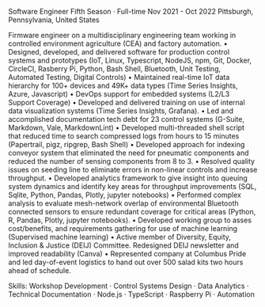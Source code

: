 Software Engineer
Fifth Season · Full-time
Nov 2021 - Oct 2022
Pittsburgh, Pennsylvania, United States

Firmware engineer on a multidisciplinary engineering team working in controlled environment agriculture (CEA) and factory automation.
• Designed, developed, and delivered software for production control systems and prototypes (IoT, Linux, Typescript, NodeJS, npm, Git, Docker, CircleCI, Rasberry Pi, Python, Bash Shell, Bluetooth, Unit Testing, Automated Testing, Digital Controls)
• Maintained real-time IoT data hierarchy for 100+ devices and 49K+ data types (Time Series Insights, Azure, Javascript)
• DevOps support for embedded systems (L2/L3 Support Coverage)
• Developed and delivered training on use of internal data visualization systems (Time Series Insights, Grafana).
• Led and accomplished documentation tech debt for 23 control systems (G-Suite, Markdown, Vale, MarkdownLint)
• Developed multi-threaded shell script that reduced time to search compressed logs from hours to 15 minutes (Papertrail, pigz, ripgrep, Bash Shell)
• Developed approach for indexing conveyor system that eliminated the need for pneumatic components and reduced the number of sensing components from 8 to 3.
• Resolved quality issues on seeding line to eliminate errors in non-linear controls and increase throughput.
• Developed analytics framework to give insight into queuing system dynamics and identify key areas for throughput improvements (SQL, Sqlite, Python, Pandas, Plotly, jupyter notebooks)
• Performed complex analysis to evaluate mesh-network overlap of environmental Bluetooth connected sensors to ensure redundant coverage for critical areas (Python, R, Pandas, Plotly, jupyter notebooks).
• Developed working group to asses cost/benefits, and requirements gathering for use of machine learning (Supervised machine learning)
• Active member of Diversity, Equity, Inclusion & Justice (DEIJ) Committee. Redesigned DEIJ newsletter and improved readability (Canva)
• Represented company at Columbus Pride and led day-of-event logistics to hand out over 500 salad kits two hours ahead of schedule.

Skills: Workshop Development · Control Systems Design · Data Analytics · Technical Documentation · Node.js · TypeScript · Raspberry Pi · Automation
